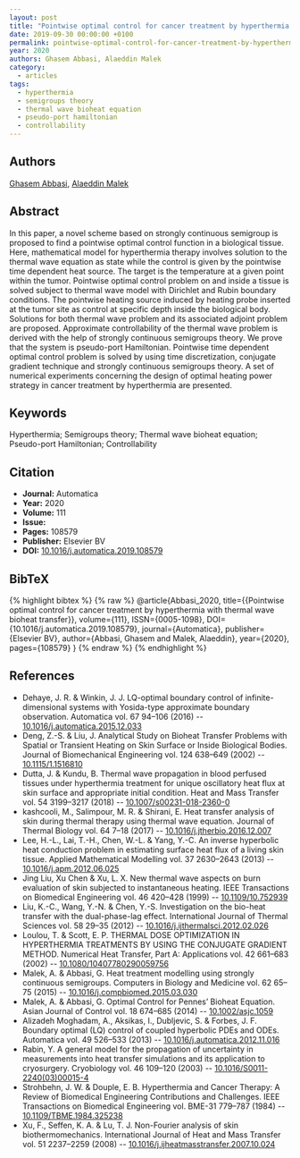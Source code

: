 ```yaml
---
layout: post
title: "Pointwise optimal control for cancer treatment by hyperthermia with thermal wave bioheat transfer"
date: 2019-09-30 00:00:00 +0100
permalink: pointwise-optimal-control-for-cancer-treatment-by-hyperthermia-with-thermal-wave-bioheat-transfer
year: 2020
authors: Ghasem Abbasi, Alaeddin Malek
category:
  - articles
tags:
  - hyperthermia
  - semigroups theory
  - thermal wave bioheat equation
  - pseudo-port hamiltonian
  - controllability
---
```

 
## Authors
[Ghasem Abbasi](authors/ghasem_abbasi), [Alaeddin Malek](authors/alaeddin_malek)
 
## Abstract
In this paper, a novel scheme based on strongly continuous semigroup is proposed to find a pointwise optimal control function in a biological tissue. Here, mathematical model for hyperthermia therapy involves solution to the thermal wave equation as state while the control is given by the pointwise time dependent heat source. The target is the temperature at a given point within the tumor. Pointwise optimal control problem on and inside a tissue is solved subject to thermal wave model with Dirichlet and Rubin boundary conditions. The pointwise heating source induced by heating probe inserted at the tumor site as control at specific depth inside the biological body. Solutions for both thermal wave problem and its associated adjoint problem are proposed. Approximate controllability of the thermal wave problem is derived with the help of strongly continuous semigroups theory. We prove that the system is pseudo-port Hamiltonian. Pointwise time dependent optimal control problem is solved by using time discretization, conjugate gradient technique and strongly continuous semigroups theory. A set of numerical experiments concerning the design of optimal heating power strategy in cancer treatment by hyperthermia are presented.
 
## Keywords
Hyperthermia; Semigroups theory; Thermal wave bioheat equation; Pseudo-port Hamiltonian; Controllability
 
## Citation
- **Journal:** Automatica
- **Year:** 2020
- **Volume:** 111
- **Issue:** 
- **Pages:** 108579
- **Publisher:** Elsevier BV
- **DOI:** [10.1016/j.automatica.2019.108579](https://doi.org/10.1016/j.automatica.2019.108579)
 
## BibTeX
{% highlight bibtex %}
{% raw %}
@article{Abbasi_2020,
  title={{Pointwise optimal control for cancer treatment by hyperthermia with thermal wave bioheat transfer}},
  volume={111},
  ISSN={0005-1098},
  DOI={10.1016/j.automatica.2019.108579},
  journal={Automatica},
  publisher={Elsevier BV},
  author={Abbasi, Ghasem and Malek, Alaeddin},
  year={2020},
  pages={108579}
}
{% endraw %}
{% endhighlight %}
 
## References
- Dehaye, J. R. & Winkin, J. J. LQ-optimal boundary control of infinite-dimensional systems with Yosida-type approximate boundary observation. Automatica vol. 67 94–106 (2016) -- [10.1016/j.automatica.2015.12.033](https://doi.org/10.1016/j.automatica.2015.12.033)
- Deng, Z.-S. & Liu, J. Analytical Study on Bioheat Transfer Problems with Spatial or Transient Heating on Skin Surface or Inside Biological Bodies. Journal of Biomechanical Engineering vol. 124 638–649 (2002) -- [10.1115/1.1516810](https://doi.org/10.1115/1.1516810)
- Dutta, J. & Kundu, B. Thermal wave propagation in blood perfused tissues under hyperthermia treatment for unique oscillatory heat flux at skin surface and appropriate initial condition. Heat and Mass Transfer vol. 54 3199–3217 (2018) -- [10.1007/s00231-018-2360-0](https://doi.org/10.1007/s00231-018-2360-0)
- kashcooli, M., Salimpour, M. R. & Shirani, E. Heat transfer analysis of skin during thermal therapy using thermal wave equation. Journal of Thermal Biology vol. 64 7–18 (2017) -- [10.1016/j.jtherbio.2016.12.007](https://doi.org/10.1016/j.jtherbio.2016.12.007)
- Lee, H.-L., Lai, T.-H., Chen, W.-L. & Yang, Y.-C. An inverse hyperbolic heat conduction problem in estimating surface heat flux of a living skin tissue. Applied Mathematical Modelling vol. 37 2630–2643 (2013) -- [10.1016/j.apm.2012.06.025](https://doi.org/10.1016/j.apm.2012.06.025)
- Jing Liu, Xu Chen & Xu, L. X. New thermal wave aspects on burn evaluation of skin subjected to instantaneous heating. IEEE Transactions on Biomedical Engineering vol. 46 420–428 (1999) -- [10.1109/10.752939](https://doi.org/10.1109/10.752939)
- Liu, K.-C., Wang, Y.-N. & Chen, Y.-S. Investigation on the bio-heat transfer with the dual-phase-lag effect. International Journal of Thermal Sciences vol. 58 29–35 (2012) -- [10.1016/j.ijthermalsci.2012.02.026](https://doi.org/10.1016/j.ijthermalsci.2012.02.026)
- Loulou, T. & Scott, E. P. THERMAL DOSE OPTIMIZATION IN HYPERTHERMIA TREATMENTS BY USING THE CONJUGATE GRADIENT METHOD. Numerical Heat Transfer, Part A: Applications vol. 42 661–683 (2002) -- [10.1080/10407780290059756](https://doi.org/10.1080/10407780290059756)
- Malek, A. & Abbasi, G. Heat treatment modelling using strongly continuous semigroups. Computers in Biology and Medicine vol. 62 65–75 (2015) -- [10.1016/j.compbiomed.2015.03.030](https://doi.org/10.1016/j.compbiomed.2015.03.030)
- Malek, A. & Abbasi, G. Optimal Control for Pennes’ Bioheat Equation. Asian Journal of Control vol. 18 674–685 (2014) -- [10.1002/asjc.1059](https://doi.org/10.1002/asjc.1059)
- Alizadeh Moghadam, A., Aksikas, I., Dubljevic, S. & Forbes, J. F. Boundary optimal (LQ) control of coupled hyperbolic PDEs and ODEs. Automatica vol. 49 526–533 (2013) -- [10.1016/j.automatica.2012.11.016](https://doi.org/10.1016/j.automatica.2012.11.016)
- Rabin, Y. A general model for the propagation of uncertainty in measurements into heat transfer simulations and its application to cryosurgery. Cryobiology vol. 46 109–120 (2003) -- [10.1016/S0011-2240(03)00015-4](https://doi.org/10.1016/S0011-2240(03)00015-4)
- Strohbehn, J. W. & Douple, E. B. Hyperthermia and Cancer Therapy: A Review of Biomedical Engineering Contributions and Challenges. IEEE Transactions on Biomedical Engineering vol. BME-31 779–787 (1984) -- [10.1109/TBME.1984.325238](https://doi.org/10.1109/TBME.1984.325238)
- Xu, F., Seffen, K. A. & Lu, T. J. Non-Fourier analysis of skin biothermomechanics. International Journal of Heat and Mass Transfer vol. 51 2237–2259 (2008) -- [10.1016/j.ijheatmasstransfer.2007.10.024](https://doi.org/10.1016/j.ijheatmasstransfer.2007.10.024)

